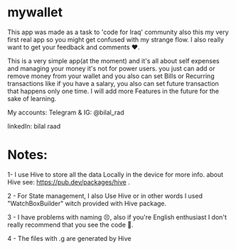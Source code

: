 ﻿# mywallet

This app was made as a task to 'code for Iraq' community
also this my very first real app so you might get confused with my strange flow. I also really want to get your feedback and comments ❤.

This is a very simple app(at the moment) and it's all about self expenses and managing your money it's not for power users. you just can add or remove money from your wallet and you also can set Bills or Recurring transactions like if you have a salary, you also can set future transaction that happens only one time.
I will add more Features in the future for the sake of learning.

My accounts:
Telegram & IG: @bilal_rad

linkedIn: bilal raad

# Notes:

1- I use Hive to store all the data Locally in the device for more info. about Hive see: https://pub.dev/packages/hive .

2 - For State management, I also Use Hive or in other words I used "WatchBoxBuilder" witch provided with Hive package.

3 - I have problems with naming 😣, also if you're English enthusiast I don't really recommend that you see the code 🙂.

4 - The files with .g are generated by Hive
